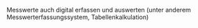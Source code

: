 Messwerte auch digital erfassen und auswerten (unter anderem Messwerterfassungssystem,
Tabellenkalkulation)